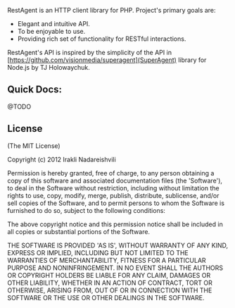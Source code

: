 RestAgent is an HTTP client library for PHP. Project's primary goals are: 

* Elegant and intuitive API. 
* To be enjoyable to use.
* Providing rich set of functionality for RESTful interactions. 

RestAgent's API is inspired by the simplicity of the API in [https://github.com/visionmedia/superagent](SuperAgent) library for Node.js by TJ Holowaychuk.

## Quick Docs:

@TODO

## License

(The MIT License)

Copyright (c) 2012 Irakli Nadareishvili

Permission is hereby granted, free of charge, to any person obtaining
a copy of this software and associated documentation files (the
'Software'), to deal in the Software without restriction, including
without limitation the rights to use, copy, modify, merge, publish,
distribute, sublicense, and/or sell copies of the Software, and to
permit persons to whom the Software is furnished to do so, subject to
the following conditions:

The above copyright notice and this permission notice shall be
included in all copies or substantial portions of the Software.

THE SOFTWARE IS PROVIDED 'AS IS', WITHOUT WARRANTY OF ANY KIND,
EXPRESS OR IMPLIED, INCLUDING BUT NOT LIMITED TO THE WARRANTIES OF
MERCHANTABILITY, FITNESS FOR A PARTICULAR PURPOSE AND NONINFRINGEMENT.
IN NO EVENT SHALL THE AUTHORS OR COPYRIGHT HOLDERS BE LIABLE FOR ANY
CLAIM, DAMAGES OR OTHER LIABILITY, WHETHER IN AN ACTION OF CONTRACT,
TORT OR OTHERWISE, ARISING FROM, OUT OF OR IN CONNECTION WITH THE
SOFTWARE OR THE USE OR OTHER DEALINGS IN THE SOFTWARE.
